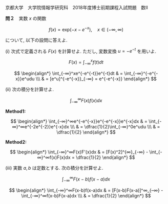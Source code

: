 京都大学　大学院情報学研究科　2018年度博士前期課程入試問題　数II

**問２**　実数 $x$ の関数

$$
    f(x) = \text{exp}(-x-e^{-x}), \quad x \in (-∞, ∞)
$$

について, 以下の設問に答えよ.

(i) 次式で定義される $F(x)$ を計算せよ. ただし, 変数変換 $u = -e^{-t}$ を用いよ.

$$
    F(x) = \int_{-∞}^xf(t)dt
$$

$$
    \begin{align*}
        \int_{-∞}^xe^{-e^{-t}}e^{-t}dt & = \int_{-∞}^{-e^{-x}}e^udu \\\
        & = [e^u]^{-e^{-x}}_{-∞} = e^{-e^{-x}}
    \end{align*}
$$

(ii) 次の積分を計算せよ.

$$
    \int_{-∞}^∞F(x)f(x)dx
$$

**Method1:**

$$
    \begin{align*}
        \int_{-∞}^∞e^{-e^{-x}}e^{-e^{-x}}e^{-x}dx & = \int_{-∞}^∞e^{-2e^{-2}}e^{-x}dx \\\
        & = \dfrac{1}{2}\int_{-∞}^0e^udu \\\
        & = \dfrac{1}{2}
    \end{align*}
$$

**Method2:**

$$
    \begin{align*}
        \int_{-∞}^∞F(x)F'(x)dx & = [F(x)^2]^{∞}_{-∞} - \int_{-∞}^∞f(x)F(x)dx = \dfrac{1}{2}
    \end{align*}
$$

(iii) 実数 $a, b$ は定数とする. 次の積分を計算せよ.

$$
    \int_{-∞}^∞F(x-b)f(x-a)dx
$$

$$
    \begin{align*}
        \int_{-∞}^∞F(x-b)f(x-a)dx & = [F(x-b)F(x-a)]^∞_{–∞} - \int_{-∞}^∞f(x-b)F(x-a)dx \\\
        & = \dfrac{1}{2}
    \end{align*}
$$
